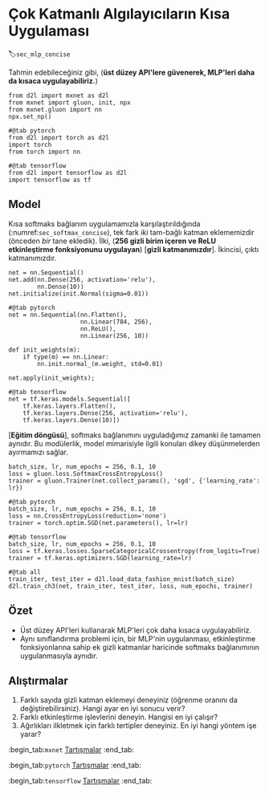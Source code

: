 # Çok Katmanlı Algılayıcıların Kısa Uygulaması
:label:`sec_mlp_concise`

Tahmin edebileceğiniz gibi, (**üst düzey API'lere güvenerek, MLP'leri daha da kısaca uygulayabiliriz.**)

```{.python .input}
from d2l import mxnet as d2l
from mxnet import gluon, init, npx
from mxnet.gluon import nn
npx.set_np()
```

```{.python .input}
#@tab pytorch
from d2l import torch as d2l
import torch
from torch import nn
```

```{.python .input}
#@tab tensorflow
from d2l import tensorflow as d2l
import tensorflow as tf
```

## Model

Kısa softmaks bağlanım uygulamamızla karşılaştırıldığında (:numref:`sec_softmax_concise`), tek fark *iki* tam-bağlı katman eklememizdir (önceden *bir* tane ekledik). İlki, (**256 gizli birim içeren ve ReLU etkinleştirme fonksiyonunu uygulayan**) [**gizli katmanımızdır**]. İkincisi, çıktı katmanımızdır.

```{.python .input}
net = nn.Sequential()
net.add(nn.Dense(256, activation='relu'),
        nn.Dense(10))
net.initialize(init.Normal(sigma=0.01))
```

```{.python .input}
#@tab pytorch
net = nn.Sequential(nn.Flatten(),
                    nn.Linear(784, 256),
                    nn.ReLU(),
                    nn.Linear(256, 10))

def init_weights(m):
    if type(m) == nn.Linear:
        nn.init.normal_(m.weight, std=0.01)

net.apply(init_weights);
```

```{.python .input}
#@tab tensorflow
net = tf.keras.models.Sequential([
    tf.keras.layers.Flatten(),
    tf.keras.layers.Dense(256, activation='relu'),
    tf.keras.layers.Dense(10)])
```

[**Eğitim döngüsü**], softmaks bağlanımını uyguladığımız zamanki ile tamamen aynıdır. Bu modülerlik, model mimarisiyle ilgili konuları dikey düşünmelerden ayırmamızı sağlar.

```{.python .input}
batch_size, lr, num_epochs = 256, 0.1, 10
loss = gluon.loss.SoftmaxCrossEntropyLoss()
trainer = gluon.Trainer(net.collect_params(), 'sgd', {'learning_rate': lr})
```

```{.python .input}
#@tab pytorch
batch_size, lr, num_epochs = 256, 0.1, 10
loss = nn.CrossEntropyLoss(reduction='none')
trainer = torch.optim.SGD(net.parameters(), lr=lr)
```

```{.python .input}
#@tab tensorflow
batch_size, lr, num_epochs = 256, 0.1, 10
loss = tf.keras.losses.SparseCategoricalCrossentropy(from_logits=True)
trainer = tf.keras.optimizers.SGD(learning_rate=lr)
```

```{.python .input}
#@tab all
train_iter, test_iter = d2l.load_data_fashion_mnist(batch_size)
d2l.train_ch3(net, train_iter, test_iter, loss, num_epochs, trainer)
```

## Özet

* Üst düzey API'leri kullanarak MLP'leri çok daha kısaca uygulayabiliriz.
* Aynı sınıflandırma problemi için, bir MLP'nin uygulanması, etkinleştirme fonksiyonlarına sahip ek gizli katmanlar haricinde softmaks bağlanımının uygulanmasıyla aynıdır.

## Alıştırmalar

1. Farklı sayıda gizli katman eklemeyi deneyiniz (öğrenme oranını da değiştirebilirsiniz). Hangi ayar en iyi sonucu verir?
1. Farklı etkinleştirme işlevlerini deneyin. Hangisi en iyi çalışır?
1. Ağırlıkları ilkletmek için farklı tertipler deneyiniz. En iyi hangi yöntem işe yarar?

:begin_tab:`mxnet`
[Tartışmalar](https://discuss.d2l.ai/t/94)
:end_tab:

:begin_tab:`pytorch`
[Tartışmalar](https://discuss.d2l.ai/t/95)
:end_tab:

:begin_tab:`tensorflow`
[Tartışmalar](https://discuss.d2l.ai/t/262)
:end_tab:
